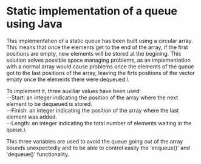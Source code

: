 # Static implementation of a queue using Java

This implementation of a static queue has been built using a circular array.  This means that once the elements get to the end of the array, if the first positions are empty, new elements will be stored at the begining.  This solution solves possible space managing problems, as an implementation with a normal array would cause problems once the elements of the queue got to the last positions of the array, leaving the firts positions of the vector empty once the elements there were dequeued.\

To implement it, three auxiliar values have been used:\
⋅⋅⋅Start: an integer indicating the position of the array where the next element to be dequeued is stored.\
⋅⋅⋅Finish: an integer indicating the position of the array where the last element was added.\
⋅⋅⋅Length: an integer indicating the total number of elements waiting in the queue.\

This three variables are used to avoid the queue going out of the array bounds unexpectedly and to be able to control easily the 'enqueue()' and 'dequeue()' functionality.
